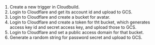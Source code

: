 1. Create a new trigger in Cloudbuild.
1. Login to Cloudflare and get its account id and upload to GCS.
1. Login to Cloudflare and create a bucket for avatar.
1. Login to Cloudflare and create a token for tht bucket, which generates access key id and secret access key, and upload those to GCS.
1. Login to Cloudflare and set a public access domain for that bucket.
1. Generate a random string for password secret and upload to GCS.
